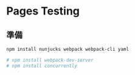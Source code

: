 # Pages Testing

## 準備

```sh
npm install nunjucks webpack webpack-cli yaml

# npm install webpack-dev-server
# npm install concurrently
```
